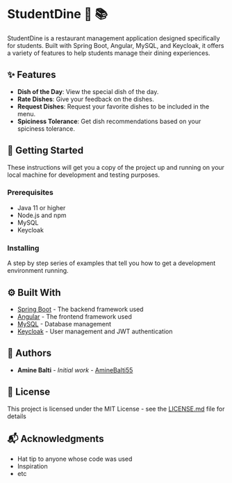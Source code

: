 # StudentDine :fork_and_knife: :books:



StudentDine is a restaurant management application designed specifically for students. Built with Spring Boot, Angular, MySQL, and Keycloak, it offers a variety of features to help students manage their dining experiences.

## :sparkles: Features

- **Dish of the Day**: View the special dish of the day.
- **Rate Dishes**: Give your feedback on the dishes.
- **Request Dishes**: Request your favorite dishes to be included in the menu.
- **Spiciness Tolerance**: Get dish recommendations based on your spiciness tolerance.



## :rocket: Getting Started

These instructions will get you a copy of the project up and running on your local machine for development and testing purposes.

### Prerequisites

- Java 11 or higher
- Node.js and npm
- MySQL
- Keycloak

### Installing

A step by step series of examples that tell you how to get a development environment running.

## :gear: Built With

- [Spring Boot](https://spring.io/projects/spring-boot) - The backend framework used
- [Angular](https://angular.io/) - The frontend framework used
- [MySQL](https://www.mysql.com/) - Database management
- [Keycloak](https://www.keycloak.org/) - User management and JWT authentication

## :busts_in_silhouette: Authors

- **Amine Balti** - *Initial work* - [AmineBalti55](https://github.com/aminebalti55)

## :page_with_curl: License

This project is licensed under the MIT License - see the [LICENSE.md](LICENSE.md) file for details

## :mailbox_with_mail: Acknowledgments

- Hat tip to anyone whose code was used
- Inspiration
- etc

